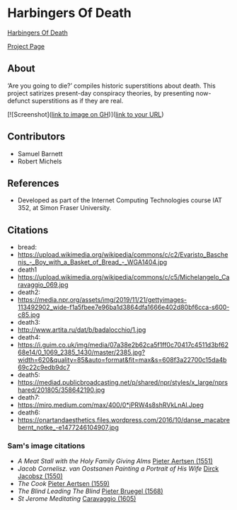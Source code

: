 # Harbingers Of Death

[Harbingers Of Death](http://harbingersofdeath.rmichels.com/)

[Project Page](https://rmichels.com/harbingersOfDeath)

## About

‘Are you going to die?’ compiles historic superstitions about death. This project satirizes present-day conspiracy theories, by presenting now-defunct superstitions as if they are real.

[![Screenshot]([link to image on GH](https://rmichels.com/assets/img/harbingersofdeath/screen-member-home.jpg))]([link to your URL](http://harbingersofdeath.rmichels.com/))

## Contributors
* Samuel Barnett
* Robert Michels

## References
* Developed as part of the Internet Computing Technologies course IAT 352, at Simon Fraser University.

## Citations
- bread:
- https://upload.wikimedia.org/wikipedia/commons/c/c2/Evaristo_Baschenis_-_Boy_with_a_Basket_of_Bread_-_WGA1404.jpg
- death1
- https://upload.wikimedia.org/wikipedia/commons/c/c5/Michelangelo_Caravaggio_069.jpg
- death2:
- https://media.npr.org/assets/img/2019/11/21/gettyimages-113492902_wide-f1a5fbee7e96ba1d3864dfa1666e402d80bf6cca-s600-c85.jpg
- death3:
- http://www.artita.ru/dat/b/badalocchio/1.jpg
- death4:
- https://i.guim.co.uk/img/media/07a38e2b62ca5f1ff0c70417c4511d3bf6268e14/0_1069_2385_1430/master/2385.jpg?width=620&quality=85&auto=format&fit=max&s=608f3a22700c15da4b69c22c9edb9dc7
- death5:
- https://mediad.publicbroadcasting.net/p/shared/npr/styles/x_large/nprshared/201805/358642190.jpg
- death7:
- https://miro.medium.com/max/400/0*jPRW4s8shRVkLnAl.Jpeg 
- death6:
- https://onartandaesthetics.files.wordpress.com/2016/10/danse_macabrebernt_notke_-e1477246104907.jpg

### Sam's image citations

- _A Meat Stall with the Holy Family Giving Alms_
[Pieter Aertsen (1551)](https://artsandculture.google.com/asset/fgF8j5tB3UFgAg)
- _Jacob Cornelisz. van Oostsanen Painting a Portrait of His Wife_
[Dirck Jacobsz (1550)](https://artsandculture.google.com/asset/jgE2Yeq0DL_FyA)
- _The Cook_
[Pieter Aertsen (1559)](https://artsandculture.google.com/asset/RgHLWesYw_GlOQ)
- _The Blind Leading The Blind_
[Pieter Bruegel (1568)](https://en.wikipedia.org/wiki/Pieter_Bruegel_the_Elder#/media/File:%D0%9F%D1%80%D0%B8%D1%82%D1%87%D0%B0_%D0%BE_%D1%81%D0%BB%D0%B5%D0%BF%D1%8B%D1%85.jpeg)
- _St Jerome Meditating_ 
[Caravaggio (1605)](https://artsandculture.google.com/asset/st-jerome-meditating-michelangelo-merisi-da-caravaggio/jwFgPh4OaRn1VQ)
